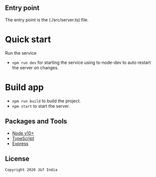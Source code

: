 ## Entry point

The entry point  is the (./src/server.ts) file.

# Quick start

Run the service

- `npm run dev` for starting the service using ts-node-dev to auto restart the server on changes.

# Build app

- `npm run build` to build the project.
- `npm start` to start the server.

## Packages and Tools

- [Node v10+](http://nodejs.org/)
- [TypeScript](https://github.com/Microsoft/TypeScript)
- [Express](https://npmjs.com/package/express)
## License

```
Copyright 2020 J&f India
